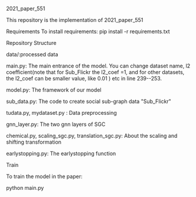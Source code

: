 2021_paper_551 

This repository is the implementation of 2021_paper_551 

Requirements
To install requirements:
pip install -r requirements.txt

Repository Structure

data/:processed data

main.py: The main entrance of the model. You can change dataset name, l2 coefficient(note that for Sub_Flickr the l2_coef =1, and for other datasets, the l2_coef can be smaller value, like 0.01 ) etc in line 239--253.

model.py: The framework of our model

sub_data.py: The code to create social sub-graph data "Sub_Flickr"

tudata.py, mydataset.py : Data preprocessing

gnn_layer.py: The two gnn layers of SGC

chemical.py, scaling_sgc.py, translation_sgc.py: About the scaling and shifting transformation

earlystopping.py: The earlystopping function

Train

To train the model in the paper:

python main.py




